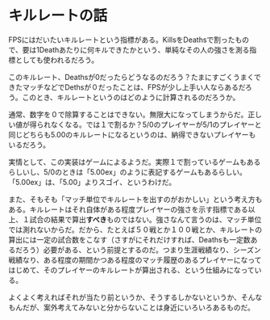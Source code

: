 # キルレートの話

FPSにはだいたいキルレートという指標がある。KillsをDeathsで割ったもので、要は1Deathあたりに何キルできたかという、単純なその人の強さを測る指標としても使われるだろう。

このキルレート、Deathsが0だったらどうなるのだろう？たまにすごくうまくできたマッチなどでDethsが０だったことは、FPSが少し上手い人ならあるだろう。このとき、キルレートというのはどのように計算されるのだろうか。

通常、数字を０で除算することはできない。無限大になってしまうからだ。正しい値が得られなくなる。では１で割るか？5/0のプレイヤーが5/1のプレイヤーと同じどちらも5.00のキルレートになるというのは、納得できないプレイヤーもいるだろう。

実情として、この実装はゲームによるようだ。実際１で割っているゲームもあるらしいし、5/0のときは「5.00ex」のように表記するゲームもあるらしい。「5.00ex」は、「5.00」よりスゴイ、というわけだ。

また、そもそも「マッチ単位でキルレートを出すのがおかしい」という考え方もある。キルレートはそれ自体がある程度プレイヤーの強さを示す指標である以上、１試合の結果で算出**すべき**ものではない。強さなんて言うのは、マッチ単位では測れないからだ。だから、たとえば５０戦とか１００戦とか、キルレートの算出には一定の試合数をこなす（さすがにそれだけすれば、Deathsも一定数あるだろう）必要がある、という前提とするのだ。つまり生涯戦績なり、シーズン戦績なり、ある程度の期間かつある程度のマッチ履歴のあるプレイヤーになってはじめて、そのプレイヤーのキルレートが算出される、という仕組みになっている。

よくよく考えればそれが当たり前というか、そうするしかないというか、そんなもんだが、案外考えてみないと分からないことは身近にいろいろあるものだ。